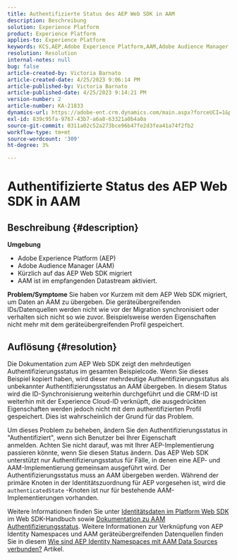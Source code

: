 ```yaml
---
title: Authentifizierte Status des AEP Web SDK in AAM
description: Beschreibung
solution: Experience Platform
product: Experience Platform
applies-to: Experience Platform
keywords: KCS,AEP,Adobe Experience Platform,AAM,Adobe Audience Manager,authenticated state,identityMap,Web SDK,Fehlerbehebung
resolution: Resolution
internal-notes: null
bug: false
article-created-by: Victoria Barnato
article-created-date: 4/25/2023 9:06:14 PM
article-published-by: Victoria Barnato
article-published-date: 4/25/2023 9:14:21 PM
version-number: 2
article-number: KA-21833
dynamics-url: https://adobe-ent.crm.dynamics.com/main.aspx?forceUCI=1&pagetype=entityrecord&etn=knowledgearticle&id=9f2c9901-ade3-ed11-a7c7-6045bd0063aa
exl-id: 839c95fa-9767-43b7-a6a8-63321a0b4a0a
source-git-commit: 0311a02c52a273bce96b47fe2d3fea41a74f2fb2
workflow-type: tm+mt
source-wordcount: '309'
ht-degree: 3%

---
```


# Authentifizierte Status des AEP Web SDK in AAM

## Beschreibung {#description}

<b>Umgebung</b>
- Adobe Experience Platform (AEP)
- Adobe Audience Manager (AAM)
- Kürzlich auf das AEP Web SDK migriert
- AAM ist im empfangenden Datastream aktiviert.

<b>Problem/Symptome</b>
Sie haben vor Kurzem mit dem AEP Web SDK migriert, um Daten an AAM zu übergeben. Die geräteübergreifenden IDs/Datenquellen werden nicht wie vor der Migration synchronisiert oder verhalten sich nicht so wie zuvor. Beispielsweise werden Eigenschaften nicht mehr mit dem geräteübergreifenden Profil gespeichert.


## Auflösung {#resolution}


Die Dokumentation zum AEP Web SDK zeigt den mehrdeutigen Authentifizierungsstatus im gesamten Beispielcode. Wenn Sie dieses Beispiel kopiert haben, wird dieser mehrdeutige Authentifizierungsstatus als unbekannter Authentifizierungsstatus an AAM übergeben. In diesem Status wird die ID-Synchronisierung weiterhin durchgeführt und die CRM-ID ist weiterhin mit der Experience Cloud-ID verknüpft, die ausgedrückten Eigenschaften werden jedoch nicht mit dem authentifizierten Profil gespeichert. Dies ist wahrscheinlich der Grund für das Problem.

Um dieses Problem zu beheben, ändern Sie den Authentifizierungsstatus in &quot;Authentifiziert&quot;, wenn sich Benutzer bei Ihrer Eigenschaft anmelden. Achten Sie nicht darauf, was mit Ihrer AEP-Implementierung passieren könnte, wenn Sie diesen Status ändern. Das AEP Web SDK unterstützt nur Authentifizierungsstatus für Fälle, in denen eine AEP- und AAM-Implementierung gemeinsam ausgeführt wird. Der Authentifizierungsstatus muss an AAM übergeben werden. Während der primäre Knoten in der Identitätszuordnung für AEP vorgesehen ist, wird die `authenticatedState` -Knoten ist nur für bestehende AAM-Implementierungen vorhanden.

Weitere Informationen finden Sie unter [Identitätsdaten im Platform Web SDK](https://experienceleague.adobe.com/docs/experience-platform/edge/identity/overview.html?lang=de) im Web SDK-Handbuch sowie [Dokumentation zu AAM Authentifizierungsstatus](https://experienceleague.adobe.com/docs/id-service/using/reference/authenticated-state.html?lang=de). Weitere Informationen zur Verknüpfung von AEP Identity Namespaces und AAM geräteübergreifenden Datenquellen finden Sie in diesem [Wie sind AEP Identity Namespaces mit AAM Data Sources verbunden?](https://experienceleague.adobe.com/docs/experience-cloud-kcs/kbarticles/KA-21305.html?lang=de) Artikel.
